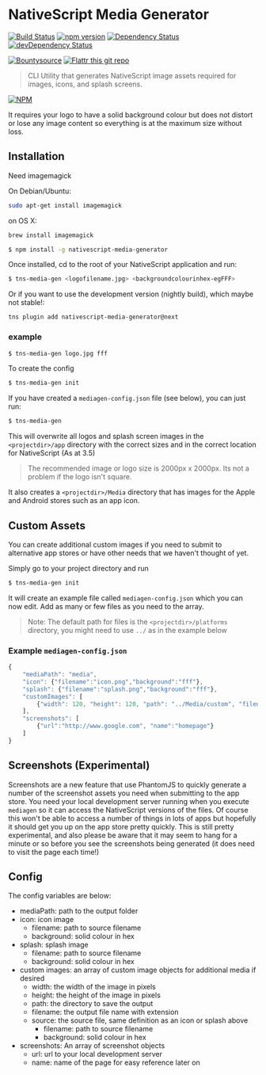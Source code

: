# NativeScript Media Generator

[![Build Status](https://travis-ci.org/hypery2k/nativescript-media-generator.svg?branch=master)](https://travis-ci.org/hypery2k/nativescript-media-generator) [![npm version](https://badge.fury.io/js/nativescript-media-generator.svg)](http://badge.fury.io/js/nativescript-media-generator) [![Dependency Status](https://david-dm.org/hypery2k/nativescript-media-generator.svg)](https://david-dm.org/hypery2k/nativescript-media-generator) [![devDependency Status](https://david-dm.org/hypery2k/nativescript-media-generator/dev-status.svg)](https://david-dm.org/hypery2k/nativescript-media-generator#info=devDependencies) 

[![Bountysource](https://www.bountysource.com/badge/tracker?tracker_id=11673029)](https://www.bountysource.com/trackers/11673029-hypery2k-nativescript-media-generatorerator?utm_source=11673029&utm_medium=shield&utm_campaign=TRACKER_BADGE) [![Flattr this git repo](http://api.flattr.com/button/flattr-badge-large.png)](https://flattr.com/submit/auto?user_id=mreinhardt&url=https://github.com/hypery2k/nativescript-media-generator&title=badges&language=&tags=github&category=software)

> CLI Utility that generates NativeScript image assets required for images, icons, and splash screens. 

[![NPM](https://nodei.co/npm/nativescript-media-generator.png?downloads=true&downloadRank=true&stars=true)](https://nodei.co/npm/nativescript-media-generator/)

It requires your logo to have a solid background colour but does not distort or lose any image content so everything is at the maximum size without loss.

## Installation

Need imagemagick

On Debian/Ubuntu:

```bash
sudo apt-get install imagemagick
```

on OS X:

```bash
brew install imagemagick
```

```bash
$ npm install -g nativescript-media-generator
```

Once installed, cd to the root of your NativeScript application and run:
```bash
$ tns-media-gen <logofilename.jpg> <backgroundcolourinhex-egFFF>
```


Or if you want to use the development version (nightly build), which maybe not stable!:

```
tns plugin add nativescript-media-generator@next
```

### example

```bash
$ tns-media-gen logo.jpg fff
```

To create the config 

```bash
$ tns-media-gen init
```

If you have created a `mediagen-config.json` file (see below), you can just run:
```bash
$ tns-media-gen
```

This will overwrite all logos and splash screen images in the `<projectdir>/app` directory with the correct sizes and in the correct location for NativeScript (As at 3.5)
> The recommended image or logo size is 2000px x 2000px. Its not a problem if the logo isn't square.

It also creates a `<projectdir>/Media` directory that has images for the Apple and Android stores such as an app icon.

## Custom Assets
You can create additional custom images if you need to submit to alternative app stores or have other needs that we haven't thought of yet.

Simply go to your project directory and run
```bash
$ tns-media-gen init
```

It will create an example file called `mediagen-config.json` which you can now edit. Add as many or few files as you need to the array.

> Note: The default path for files is the `<projectdir>/platforms` directory, you might need to use `../` as in the example below

### Example `mediagen-config.json`
```javascript
{    
    "mediaPath": "media",
    "icon": {"filename":"icon.png","background":"fff"},
    "splash": {"filename":"splash.png","background":"fff"},
    "customImages": [
        {"width": 120, "height": 120, "path": "../Media/custom", "filename":"outputFilename.png", "source":{"filename":"image.png","background":"fff"}}
    ],
    "screenshots": [
        {"url":"http://www.google.com", "name":"homepage"}
    ]
}
```

## Screenshots (Experimental)
Screenshots are a new feature that use PhantomJS to quickly generate a number of the screenshot assets you need when submitting to the app store. You need your local development server running when you execute `mediagen` so it can access the NativeScript versions of the files. Of course this won't be able to access a number of things in lots of apps but hopefully it should get you up on the app store pretty quickly.
This is still pretty experimental, and also please be aware that it may seem to hang for a minute or so before you see the screenshots being generated (it does need to visit the page each time!)


## Config
The config variables are below:
- mediaPath: path to the output folder
- icon: icon image
    - filename: path to source filename
    - background: solid colour in hex
- splash: splash image
    - filename: path to source filename
    - background: solid colour in hex
- custom images: an array of custom image objects for additional media if desired
    - width: the width of the image in pixels
    - height: the height of the image in pixels
    - path: the directory to save the output
    - filename: the output file name with extension
    - source: the source file, same definition as an icon or splash above
        - filename: path to source filename
        - background: solid colour in hex
- screenshots: An array of screenshot objects
    - url: url to your local development server
    - name: name of the page for easy reference later on
